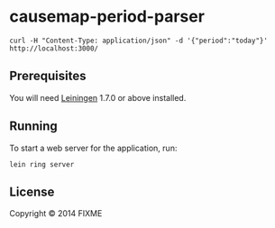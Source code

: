# causemap-period-parser

```
curl -H "Content-Type: application/json" -d '{"period":"today"}' http://localhost:3000/
```

## Prerequisites

You will need [Leiningen][1] 1.7.0 or above installed.

[1]: https://github.com/technomancy/leiningen

## Running

To start a web server for the application, run:

    lein ring server

## License

Copyright © 2014 FIXME
